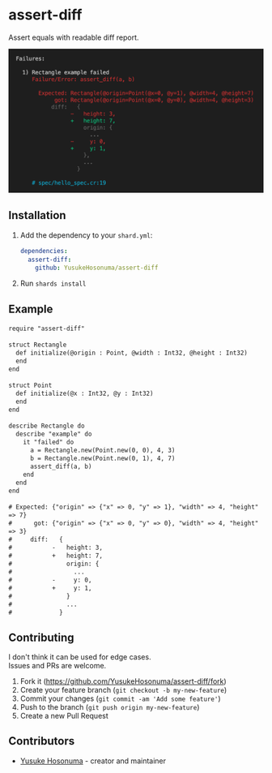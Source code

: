 # assert-diff

Assert equals with readable diff report.

![screenshot](https://github.com/YusukeHosonuma/assert-diff/raw/main/image/screenshot.png)

## Installation

1. Add the dependency to your `shard.yml`:

   ```yaml
   dependencies:
     assert-diff:
       github: YusukeHosonuma/assert-diff
   ```

2. Run `shards install`

## Example

```crystal
require "assert-diff"

struct Rectangle
  def initialize(@origin : Point, @width : Int32, @height : Int32)
  end
end

struct Point
  def initialize(@x : Int32, @y : Int32)
  end
end

describe Rectangle do
  describe "example" do
    it "failed" do
      a = Rectangle.new(Point.new(0, 0), 4, 3)
      b = Rectangle.new(Point.new(0, 1), 4, 7)
      assert_diff(a, b)
    end
  end
end

# Expected: {"origin" => {"x" => 0, "y" => 1}, "width" => 4, "height" => 7}
#      got: {"origin" => {"x" => 0, "y" => 0}, "width" => 4, "height" => 3}
#     diff:   {
#           -   height: 3,
#           +   height: 7,
#               origin: {
#                 ...
#           -     y: 0,
#           +     y: 1,
#               }
#               ...
#             }
```

## Contributing

I don't think it can be used for edge cases.  
Issues and PRs are welcome.

1. Fork it (<https://github.com/YusukeHosonuma/assert-diff/fork>)
2. Create your feature branch (`git checkout -b my-new-feature`)
3. Commit your changes (`git commit -am 'Add some feature'`)
4. Push to the branch (`git push origin my-new-feature`)
5. Create a new Pull Request

## Contributors

- [Yusuke Hosonuma](https://github.com/YusukeHosonuma) - creator and maintainer
